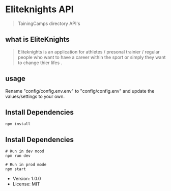 # Eliteknights API
> TainingCamps directory API's
## what is EliteKnights
> Eliteknights is an application for athletes / presonal trainier / regular people who want to have a career within the sport or simply they want to change thier lifes .
## usage
Rename "config/config.env.env" to "config/config.env" and update the values/settings to your own.
## Install Dependencies
```
npm install
```
## Install Dependencies
```
# Run in dev mood
npm run dev

# Run in prod mode
npm start
```

- Version: 1.0.0
- License: MIT